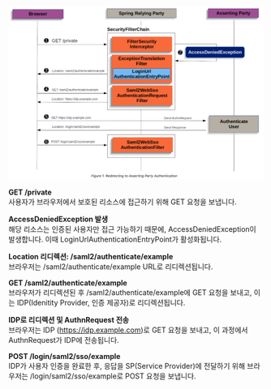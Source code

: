 ![img.png](../../image/samlflow.png)

**GET /private**  
사용자가 브라우저에서 보호된 리소스에 접근하기 위해 GET 요청을 보냅니다.  

**AccessDeniedException 발생**  
해당 리소스는 인증된 사용자만 접근 가능하기 때문에, AccessDeniedException이 발생합니다. 이때 LoginUrlAuthenticationEntryPoint가 활성화됩니다.  

**Location 리디렉션: /saml2/authenticate/example**  
브라우저는 /saml2/authenticate/example URL로 리디렉션됩니다.  

**GET /saml2/authenticate/example**  
브라우저가 리디렉션된 후 /saml2/authenticate/example에 GET 요청을 보내고, 이는 IDP(Idenitity Provider, 인증 제공자)로 리디렉션됩니다.  

**IDP로 리디렉션 및 AuthnRequest 전송**  
브라우저는 IDP (https://idp.example.com)로 GET 요청을 보내고, 이 과정에서 AuthnRequest가 IDP에 전송됩니다.  

**POST /login/saml2/sso/example**  
IDP가 사용자 인증을 완료한 후, 응답을 SP(Service Provider)에 전달하기 위해 브라우저는 /login/saml2/sso/example로 POST 요청을 보냅니다.